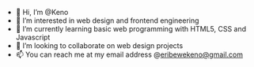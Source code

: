 - 👋 Hi, I’m @Keno
- 👀 I’m interested in web design and frontend engineering
- 🌱 I’m currently learning basic web programming with HTML5, CSS and Javascript
- 💞️ I’m looking to collaborate on web design projects
- 📫 You can reach me at my email address @eribewekeno@gmail.com

<!---
Eribewe/Eribewe is a ✨ special ✨ repository because its `README.md` (this file) appears on your GitHub profile.
You can click the Preview link to take a look at your changes.
--->
